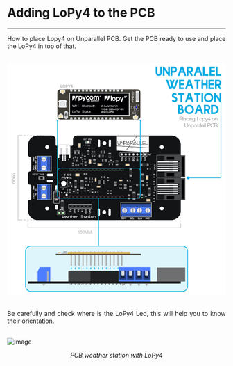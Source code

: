 # Adding LoPy4 to the PCB

---

<div style="text-align: justify">How to place Lopy4 on Unparallel PCB. Get the PCB ready to use and place the LoPy4 in top of that.</div>

<br />

![image](../img/boards@2x-100.jpg)

<br />

<div style="text-align: justify">Be carefully and check where is the LoPy4 Led, this will help you to know their orientation.</div>

<br />

![image](../img/20211027_123202.png)
<div style="font-style: italic; text-align: center;" markdown="1"> PCB weather station with LoPy4</div>
